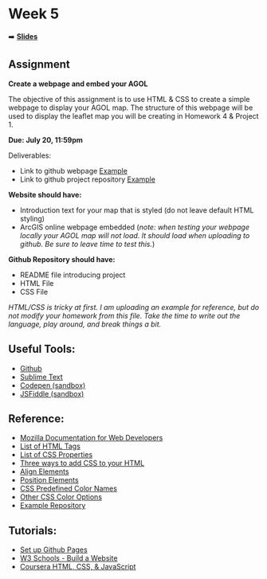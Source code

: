 <!-- .slide: data-background="./Images/header.svg" data-background-repeat="none" data-background-size="40% 40%" data-background-position="center 10%" class="header" -->
# Week 5

➡️ [**Slides**](https://shelleyhoover.github.io/UPP4652021/Slides/revealjsSlides/week5.html)

## Assignment
**Create a webpage and embed your AGOL**

The objective of this assignment is to use HTML & CSS to create a simple webpage to display your AGOL map. The structure of this webpage will be used to display the leaflet map you will be creating in Homework 4 & Project 1. 

**Due:  July 20, 11:59pm**

Deliverables: 
- Link to github webpage  [Example](https://shelleyhoover.github.io/upp465example/)
- Link to github project repository [Example](https://github.com/shelleyhoover/upp465example)

**Website should have:** 
- Introduction text for your map that is styled (do not leave default HTML styling) 
- ArcGIS online webpage embedded (*note: when testing your webpage locally your AGOL map will not load. It should load when uploading to github. Be sure to leave time to test this.*)

**Github Repository should have:**
- README file introducing project
- HTML File
- CSS File

*HTML/CSS is tricky at first. I am uploading an example for reference, but do not modify your homework from this file. Take the time to write out the language, play around, and break things a bit.* 

## Useful Tools:
- [Github](https://github.com/)
- [Sublime Text](https://www.sublimetext.com/)
- [Codepen (sandbox)](https://codepen.io/)
- [JSFiddle (sandbox)](https://jsfiddle.net/)

## Reference:
- [Mozilla Documentation for Web Developers](https://developer.mozilla.org/en-US/docs/Web/)
- [List of HTML Tags](https://www.w3schools.com/tags/)
- [List of CSS Properties](https://www.w3schools.com/cssref/default.asp)
- [Three ways to add CSS to your HTML](https://www.w3schools.com/html/html_css.asp)
- [Align Elements](https://www.w3schools.com/css/css_align.asp)
- [Position Elements](https://www.w3schools.com/css/css_positioning.asp)
- [CSS Predefined Color Names](https://www.w3schools.com/colors/colors_names.asp)
- [Other CSS Color Options](https://www.w3schools.com/cssref/css_colors_legal.asp)
- [Example Repository](https://github.com/shelleyhoover/upp465example)

## Tutorials: 
- [Set up Github Pages](https://pages.github.com/)
- [W3 Schools - Build a Website](https://www.w3schools.com/howto/howto_website.asp)
- [Coursera HTML, CSS, & JavaScript](https://www.coursera.org/learn/html-css-javascript-for-web-developers)

